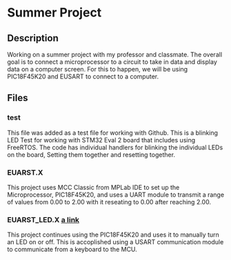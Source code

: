 # Summer Project
## Description
Working on a summer project with my professor and classmate. The overall goal is to connect a microprocessor to a circuit to
take in data and display data on a computer screen. For this to happen, we will be using PIC18F45K20 and EUSART to connect 
to a computer.
## Files
### test
This file was added as a test file for working with Github. This is a blinking LED Test for working with STM32 Eval 2 board that includes using FreeRTOS. The code has individual handlers for blinking the individual LEDs on the board, Setting them together and resetting together.
### EUARST.X
This project uses MCC Classic from MPLab IDE to set up the Microprocessor, PIC18F45K20, and uses a UART module to transmit a range of values from 0.00 to 2.00 with it reseating to 0.00 after reaching 2.00.
### EUARST_LED.X [a link]()
This project continues using the PIC18F45K20 and uses it to manually turn an LED on or off. This is accoplished using a USART communication module to communicate from a keyboard to the MCU.



